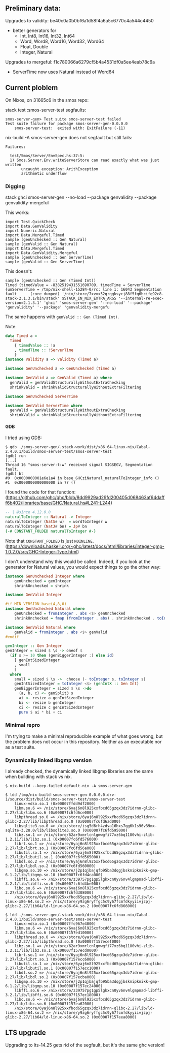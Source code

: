 ## Preliminary data:

Upgrades to validity: be40c0a0b0bf6a1d58f4a6a5c6770c4a544c4450

- better generators for
  - Int, Int8, Int16, Int32, Int64
  - Word, Word8, Word16, Word32, Word64
  - Float, Double
  - Integer, Natural

Upgrades to mergeful: f1c780066a6279cf5b4a4531df0a5ee4eab78c6a

- ServerTime now uses Natural instead of Word64


## Current ploblem

On Nixos, on 31665c6 in the smos repo:

stack test :smos-server-test segfaults:

```
smos-server-gen> Test suite smos-server-test failed
Test suite failure for package smos-server-gen-0.0.0.0
    smos-server-test:  exited with: ExitFailure (-11)
```

nix-build -A smos-server-gen does not segfault but still fails:

```
Failures:

  test/Smos/Server/EnvSpec.hs:37:5:
  1) Smos.Server.Env.writeServerStore can read exactly what was just written
       uncaught exception: ArithException
       arithmetic underflow
```


### Digging

stack ghci smos-server-gen --no-load --package genvalidity --package genvalidity-mergeful

This works:

```
import Test.QuickCheck
import Data.GenValidity
import Numeric.Natural
import Data.Mergeful.Timed
sample (genUnchecked :: Gen Natural)
sample (genValid :: Gen Natural)
import Data.Mergeful.Timed
import Data.GenValidity.Mergeful
sample (genUnchecked :: Gen ServerTime)
sample (genValid :: Gen ServerTime)
```

This doesn't:

```
sample (genUnchecked :: Gen (Timed Int))
Timed {timedValue = -8382519431551690709, timedTime = ServerTime {unServerTime = /tmp/nix-shell-15284-0/rc: line 1: 16043 Segmentation fault      (core dumped) '/nix/store/7xvxx52qrqgksycj88f5fq6hcifq92c8-stack-2.1.3.1/bin/stack' $STACK_IN_NIX_EXTRA_ARGS '--internal-re-exec-version=2.1.3.1' 'ghci' 'smos-server-gen' '--no-load' '--package' 'genvalidity' '--package' 'genvalidity-mergefu
```

The same happens with `genValid :: Gen (Timed Int)`.

Note:

``` haskell
data Timed a =
  Timed
    { timedValue :: !a
    , timedTime :: !ServerTime
    }
instance Validity a => Validity (Timed a)

instance GenUnchecked a => GenUnchecked (Timed a)

instance GenValid a => GenValid (Timed a) where
  genValid = genValidStructurallyWithoutExtraChecking
  shrinkValid = shrinkValidStructurallyWithoutExtraFiltering

instance GenUnchecked ServerTime

instance GenValid ServerTime where
  genValid = genValidStructurallyWithoutExtraChecking
  shrinkValid = shrinkValidStructurallyWithoutExtraFiltering
```


#### GDB

I tried using GDB:

```
$ gdb ./smos-server-gen/.stack-work/dist/x86_64-linux-nix/Cabal-2.4.0.1/build/smos-server-test/smos-server-test
(gdb) run
[...]
Thread 16 "smos-server-t:w" received signal SIGSEGV, Segmentation fault.
(gdb) bt
#0  0x0000000001e6e1a4 in base_GHCziNatural_naturalToInteger_info ()
#1  0x0000000000000000 in ?? ()
```


I found the code for that function: (https://github.com/ghc/ghc/blob/8dd9929ad29fd200405d068463af64dafff6b402/libraries/base/GHC/Natural.hs#L241-L244)

``` haskell
-- | @since 4.12.0.0
naturalToInteger :: Natural -> Integer
naturalToInteger (NatS# w)  = wordToInteger w
naturalToInteger (NatJ# bn) = Jp# bn
{-# CONSTANT_FOLDED naturalToInteger #-}
```

Note that `CONSTANT_FOLDED` is just `NOINLINE`. (https://downloads.haskell.org/~ghc/latest/docs/html/libraries/integer-gmp-1.0.2.0/src/GHC-Integer-Type.html)

I don't understand why this would be called.
Indeed, if you look at the generator for Natural values, you would expect things to go the other way:

``` haskell
instance GenUnchecked Integer where
    genUnchecked = genInteger
    shrinkUnchecked = shrink

instance GenValid Integer

#if MIN_VERSION_base(4,8,0)
instance GenUnchecked Natural where
    genUnchecked = fromInteger . abs <$> genUnchecked
    shrinkUnchecked = fmap (fromInteger . abs) . shrinkUnchecked . toInteger

instance GenValid Natural where
    genValid = fromInteger . abs <$> genValid
#endif

genInteger :: Gen Integer
genInteger = sized $ \s -> oneof $
  (if s >= 10 then (genBiggerInteger :) else id)
    [ genIntSizedInteger
    , small
    ]
  where
    small = sized $ \s ->  choose (- toInteger s, toInteger s)
    genIntSizedInteger = toInteger <$> (genIntX :: Gen Int)
    genBiggerInteger = sized $ \s ->do
      (a, b, c) <- genSplit3 s
      ai <- resize a genIntSizedInteger
      bi <- resize b genInteger
      ci <- resize c genIntSizedInteger
      pure $ ai * bi + ci
```

### Minimal repro

I'm trying to make a minimal reproducible example of what goes wrong, but the problem does not occur in this repository.
Neither as an executable nor as a test suite.


### Dynamically linked libgmp version

I already checked, the dynamically linked libgmp libraries are the same when building with stack vs nix.

```
$ nix-build --keep-failed default.nix -A smos-server-gen

$ ldd /tmp/nix-build-smos-server-gen-0.0.0.0.drv-1/source/dist/build/smos-server-test/smos-server-test
	linux-vdso.so.1 (0x00007ffdd9df2000)
	libm.so.6 => /nix/store/6yaj6n8l925xxfbcd65gzqx3dz7idrnn-glibc-2.27/lib/libm.so.6 (0x00007fc6fd6ce000)
	libpthread.so.0 => /nix/store/6yaj6n8l925xxfbcd65gzqx3dz7idrnn-glibc-2.27/lib/libpthread.so.0 (0x00007fc6fd6ad000)
	libsqlite3.so.0 => /nix/store/isg5d6rh4zdva16hxs7qg6k1s96v39mx-sqlite-3.28.0/lib/libsqlite3.so.0 (0x00007fc6fd595000)
	libz.so.1 => /nix/store/62ar9xmrlcnlgmwgfi77xz6bq1180vhi-zlib-1.2.11/lib/libz.so.1 (0x00007fc6fd576000)
	librt.so.1 => /nix/store/6yaj6n8l925xxfbcd65gzqx3dz7idrnn-glibc-2.27/lib/librt.so.1 (0x00007fc6fd56a000)
	libutil.so.1 => /nix/store/6yaj6n8l925xxfbcd65gzqx3dz7idrnn-glibc-2.27/lib/libutil.so.1 (0x00007fc6fd565000)
	libdl.so.2 => /nix/store/6yaj6n8l925xxfbcd65gzqx3dz7idrnn-glibc-2.27/lib/libdl.so.2 (0x00007fc6fd560000)
	libgmp.so.10 => /nix/store/j2p1qjbajqfb95ba3dqgjbsknipknikk-gmp-6.1.2/lib/libgmp.so.10 (0x00007fc6fd4ca000)
	libffi.so.6 => /nix/store/z39757pg1gp5lgkxcn0yv6nv4lgmpnad-libffi-3.2.1/lib/libffi.so.6 (0x00007fc6fd4be000)
	libc.so.6 => /nix/store/6yaj6n8l925xxfbcd65gzqx3dz7idrnn-glibc-2.27/lib/libc.so.6 (0x00007fc6fd308000)
	/nix/store/6yaj6n8l925xxfbcd65gzqx3dz7idrnn-glibc-2.27/lib/ld-linux-x86-64.so.2 => /nix/store/y9zg6ryffgc5c9y67fcmfdkyyiivjzpj-glibc-2.27/lib64/ld-linux-x86-64.so.2 (0x00007fc6fd866000)
```


```
$ ldd ./smos-server-gen/.stack-work/dist/x86_64-linux-nix/Cabal-2.4.0.1/build/smos-server-test/smos-server-test
	linux-vdso.so.1 (0x00007ffc967e4000)
	libm.so.6 => /nix/store/6yaj6n8l925xxfbcd65gzqx3dz7idrnn-glibc-2.27/lib/libm.so.6 (0x00007f157ed10000)
	libpthread.so.0 => /nix/store/6yaj6n8l925xxfbcd65gzqx3dz7idrnn-glibc-2.27/lib/libpthread.so.0 (0x00007f157ecef000)
	libz.so.1 => /nix/store/62ar9xmrlcnlgmwgfi77xz6bq1180vhi-zlib-1.2.11/lib/libz.so.1 (0x00007f157ecd0000)
	librt.so.1 => /nix/store/6yaj6n8l925xxfbcd65gzqx3dz7idrnn-glibc-2.27/lib/librt.so.1 (0x00007f157ecc6000)
	libutil.so.1 => /nix/store/6yaj6n8l925xxfbcd65gzqx3dz7idrnn-glibc-2.27/lib/libutil.so.1 (0x00007f157ecc1000)
	libdl.so.2 => /nix/store/6yaj6n8l925xxfbcd65gzqx3dz7idrnn-glibc-2.27/lib/libdl.so.2 (0x00007f157ecba000)
	libgmp.so.10 => /nix/store/j2p1qjbajqfb95ba3dqgjbsknipknikk-gmp-6.1.2/lib/libgmp.so.10 (0x00007f157ec24000)
	libffi.so.6 => /nix/store/z39757pg1gp5lgkxcn0yv6nv4lgmpnad-libffi-3.2.1/lib/libffi.so.6 (0x00007f157ec18000)
	libc.so.6 => /nix/store/6yaj6n8l925xxfbcd65gzqx3dz7idrnn-glibc-2.27/lib/libc.so.6 (0x00007f157ea62000)
	/nix/store/6yaj6n8l925xxfbcd65gzqx3dz7idrnn-glibc-2.27/lib/ld-linux-x86-64.so.2 => /nix/store/y9zg6ryffgc5c9y67fcmfdkyyiivjzpj-glibc-2.27/lib64/ld-linux-x86-64.so.2 (0x00007f157eea8000)
```


## LTS upgrade

Upgrading to lts-14.25 gets rid of the segfault, but it's the same ghc version!
